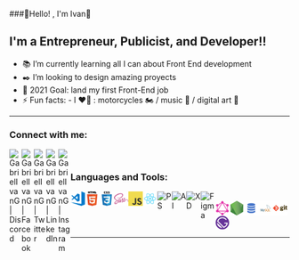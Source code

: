 ###👋Hello! , I'm Ivan👋


## I'm a Entrepreneur, Publicist, and Developer!!

- 📚 I’m currently learning all I can about Front End development
- ✒️ I’m looking to design amazing proyects
- 🏁 2021 Goal: land my first Front-End job
- ⚡ Fun facts: - I ❤️‍🔥 : motorcycles 🏍️ / music 🎵 / digital art 🎨


---


### Connect with me:

[<img align="left" alt="GabrielIvanG | Discord" width="22px" src="https://cdn.jsdelivr.net/npm/simple-icons@v3/icons/discord.svg" />][discord]
[<img align="left" alt="GabrielIvanG | Facebook" width="22px" src="https://cdn.jsdelivr.net/npm/simple-icons@v3/icons/facebook.svg" />][facebook]
[<img align="left" alt="GabrielIvanG | Twitter" width="22px" src="https://cdn.jsdelivr.net/npm/simple-icons@v3/icons/twitter.svg" />][twitter]
[<img align="left" alt="GabrielIvanG | LinkedIn" width="22px" src="https://cdn.jsdelivr.net/npm/simple-icons@v3/icons/linkedin.svg" />][linkedin]
[<img align="left" alt="GabrielIvanG | Instagram" width="22px" src="https://cdn.jsdelivr.net/npm/simple-icons@v3/icons/instagram.svg" />][instagram]

<br />

### Languages and Tools:

<img align="left" alt="Visual Studio Code" width="26px" src="https://raw.githubusercontent.com/github/explore/80688e429a7d4ef2fca1e82350fe8e3517d3494d/topics/visual-studio-code/visual-studio-code.png" />
<img align="left" alt="HTML5" width="26px" src="https://raw.githubusercontent.com/github/explore/80688e429a7d4ef2fca1e82350fe8e3517d3494d/topics/html/html.png" />
<img align="left" alt="CSS3" width="26px" src="https://raw.githubusercontent.com/github/explore/80688e429a7d4ef2fca1e82350fe8e3517d3494d/topics/css/css.png" />
<img align="left" alt="Sass" width="26px" src="https://raw.githubusercontent.com/github/explore/80688e429a7d4ef2fca1e82350fe8e3517d3494d/topics/sass/sass.png" />
<img align="left" alt="JavaScript" width="26px" src="https://raw.githubusercontent.com/github/explore/80688e429a7d4ef2fca1e82350fe8e3517d3494d/topics/javascript/javascript.png" />
<img align="left" alt="React" width="26px" src="https://raw.githubusercontent.com/github/explore/80688e429a7d4ef2fca1e82350fe8e3517d3494d/topics/react/react.png" />
<img align="left" alt="PS" width="26px" src="https://iconape.com/wp-content/png_logo_vector/adobe-photoshop-2020.png" />

<img align="left" alt="AI" width="26px" src="https://iconape.com/wp-content/png_logo_vector/adobe-illustrator-2020.png" />

<img align="left" alt="XD" width="26px" src="https://iconape.com/wp-content/png_logo_vector/adobe-xd-2020.png" />

<img align="left" alt="Figma" width="26px" src="https://img.icons8.com/fluent/50/000000/figma.png" />

<br />

<img align="left" alt="GraphQL" width="26px" src="https://raw.githubusercontent.com/github/explore/80688e429a7d4ef2fca1e82350fe8e3517d3494d/topics/graphql/graphql.png" />
<img align="left" alt="Node.js" width="26px" src="https://raw.githubusercontent.com/github/explore/80688e429a7d4ef2fca1e82350fe8e3517d3494d/topics/nodejs/nodejs.png" />
<img align="left" alt="SQL" width="26px" src="https://raw.githubusercontent.com/github/explore/80688e429a7d4ef2fca1e82350fe8e3517d3494d/topics/sql/sql.png" />
<img align="left" alt="MySQL" width="26px" src="https://raw.githubusercontent.com/github/explore/80688e429a7d4ef2fca1e82350fe8e3517d3494d/topics/mysql/mysql.png" />
<img align="left" alt="Git" width="26px" src="https://raw.githubusercontent.com/github/explore/80688e429a7d4ef2fca1e82350fe8e3517d3494d/topics/git/git.png" />
<img align="left" alt="Gatsby" width="26px" src="https://raw.githubusercontent.com/github/explore/e94815998e4e0713912fed477a1f346ec04c3da2/topics/gatsby/gatsby.png" />


<br />
<br />
<br />

---

[discord]: https://discord.gg/4EMkBhCXf3
[facebook]: https://www.facebook.com/gabriel.ivan.gonzalez182
[twitter]: https://twitter.com/GabrielIvanGonz
[instagram]: https://instagram.com/gabriel.iva.gonzalez
[linkedin]: https://linkedin.com/in/iván-gabriel-gonzález-400b88185/